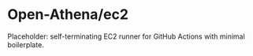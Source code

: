 # Open-Athena/ec2

Placeholder: self-terminating EC2 runner for GitHub Actions with minimal boilerplate.
